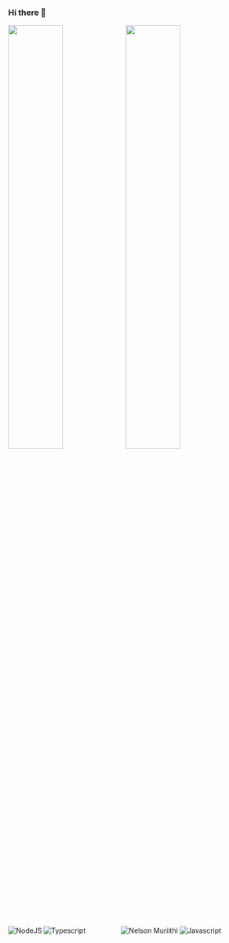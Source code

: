 ### Hi there 👋

<img align="left" width="47%" src="https://github-readme-stats.vercel.app/api?username=NelsonMK&show_icons=true&theme=radical" />

<img align="left" width="47%" src="https://github-readme-stats.vercel.app/api/top-langs/?username=NelsonMK&layout=compact" />

<p align="center"> <img src="https://github-readme-stats.vercel.app/api?username=NelsonMK&count_private=true&show_icons=true&include_all_commits=true" alt="Nelson Muriithi" />

<img align="left" alt="NodeJS" src="https://img.shields.io/badge/node.js-6DA55F?style=for-the-badge&logo=node.js&logoColor=white" />
<img align="left" alt="Typescript" src="https://img.shields.io/badge/typescript-%23007ACC.svg?style=for-the-badge&logo=typescript&logoColor=white" />
<img alt="Javascript" src="https://img.shields.io/badge/javascript-%23323330.svg?style=for-the-badge&logo=javascript&logoColor=%23F7DF1E" />
